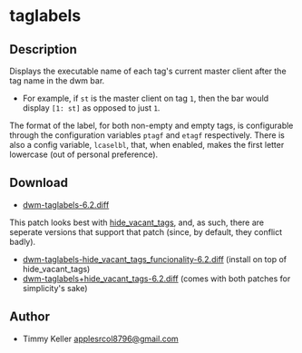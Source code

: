 taglabels
=========

Description
-----------
Displays the executable name of each tag's current master client after the tag name in the dwm bar.
* For example, if `st` is the master client on tag `1`, then the bar would display `[1: st]` as opposed to just `1`.

The format of the label, for both non-empty and empty tags, is configurable through the configuration variables `ptagf` and `etagf` respectively. There is also a config variable, `lcaselbl`, that, when enabled, makes the first letter lowercase (out of personal preference).

Download
--------
* [dwm-taglabels-6.2.diff](dwm-taglabels-6.2.diff)

This patch looks best with [hide\_vacant\_tags](../hide_vacant_tags), and, as such, there are seperate versions that support that patch (since, by default, they conflict badly).
* [dwm-taglabels-hide\_vacant\_tags\_funcionality-6.2.diff](dwm-taglabels-hide_vacant_tags_funcionality-6.2.diff) (install on top of hide\_vacant\_tags)
* [dwm-taglabels+hide\_vacant\_tags-6.2.diff](dwm-taglabels+hide_vacant_tags-6.2.diff) (comes with both patches for simplicity's sake)

Author
------
* Timmy Keller <applesrcol8796@gmail.com>
